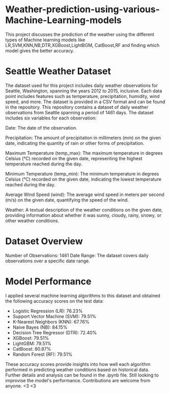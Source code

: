# Weather-prediction-using-various-Machine-Learning-models

This project discusses the prediction of the weather using the different types of Machine learning models like LR,SVM,KNN,NB,DTR,XGBoost,LightBGM, CatBoost,RF and finding which model gives the better accuracy.

# Seattle Weather Dataset
The dataset used for this project includes daily weather observations for Seattle, Washington, spanning the years 2012 to 2015, inclusive. Each data point includes features such as temperature, precipitation, humidity, wind speed, and more. The dataset is provided in a CSV format and can be found in the repository.
This repository contains a dataset of daily weather observations from Seattle spanning a period of 1461 days. The dataset includes six variables for each observation:

Date: The date of the observation.

Precipitation: The amount of precipitation in millimeters (mm) on the given date, indicating the quantity of rain or other forms of precipitation.

Maximum Temperature (temp_max): The maximum temperature in degrees Celsius (°C) recorded on the given date, representing the highest temperature reached during the day.

Minimum Temperature (temp_min): The minimum temperature in degrees Celsius (°C) recorded on the given date, indicating the lowest temperature reached during the day.

Average Wind Speed (wind): The average wind speed in meters per second (m/s) on the given date, quantifying the speed of the wind.

Weather: A textual description of the weather conditions on the given date, providing information about whether it was sunny, cloudy, rainy, snowy, or other weather conditions.

# Dataset Overview
Number of Observations: 1461
Date Range: The dataset covers daily observations over a specific date range.

# Model Performance

I applied several machine learning algorithms to this dataset and obtained the following accuracy scores on the test data:

- Logistic Regression (LR): 76.23%
- Support Vector Machine (SVM): 79.51%
- K-Nearest Neighbors (KNN): 67.76%
- Naive Bayes (NB): 84.15%
- Decision Tree Regressor (DTR): 72.40%
- XGBoost: 79.51%
- LightGBM: 79.51%
- CatBoost: 80.87%
- Random Forest (RF): 79.51%

These accuracy scores provide insights into how well each algorithm performed in predicting weather conditions based on historical data. Further details and analysis can be found in the .ipynb file.
Still looking to improvise the model's performance.
Contributions are welcome from anyone. <3 <3


